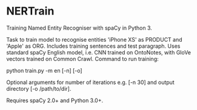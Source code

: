 # NERTrain

Training Named Entity Recogniser with spaCy in Python 3.

Task to train model to recognise entities 'iPhone XS' as PRODUCT and 'Apple' as ORG. Includes training sentences and test paragraph. Uses standard spaCy English model, i.e. CNN trained on OntoNotes, with GloVe vectors trained on Common Crawl. Command to run training:

python train.py -m en [-n] [-o]

Optional arguments for number of iterations e.g. [-n 30] and output directory [-o /path/to/dir].

Requires spaCy 2.0+ and Python 3.0+.
